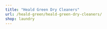 ```yaml
---
title: "Heald Green Dry Cleaners"
url: /heald-green/heald-green-dry-cleaners/
shop: laundry
---
```

